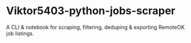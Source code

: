 # Viktor5403-python-jobs-scraper
A CLI &amp; notebook for scraping, filtering, deduping &amp; exporting RemoteOK job listings.
